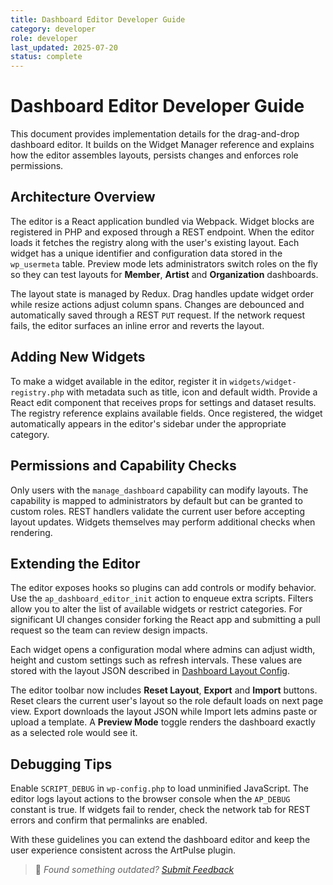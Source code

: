 ```yaml
---
title: Dashboard Editor Developer Guide
category: developer
role: developer
last_updated: 2025-07-20
status: complete
---
```


# Dashboard Editor Developer Guide

This document provides implementation details for the drag-and-drop dashboard editor. It builds on the Widget Manager reference and explains how the editor assembles layouts, persists changes and enforces role permissions.

## Architecture Overview
The editor is a React application bundled via Webpack. Widget blocks are registered in PHP and exposed through a REST endpoint. When the editor loads it fetches the registry along with the user's existing layout. Each widget has a unique identifier and configuration data stored in the `wp_usermeta` table. Preview mode lets administrators switch roles on the fly so they can test layouts for **Member**, **Artist** and **Organization** dashboards.

The layout state is managed by Redux. Drag handles update widget order while resize actions adjust column spans. Changes are debounced and automatically saved through a REST `PUT` request. If the network request fails, the editor surfaces an inline error and reverts the layout.

## Adding New Widgets
To make a widget available in the editor, register it in `widgets/widget-registry.php` with metadata such as title, icon and default width. Provide a React edit component that receives props for settings and dataset results. The registry reference explains available fields. Once registered, the widget automatically appears in the editor's sidebar under the appropriate category.

## Permissions and Capability Checks
Only users with the `manage_dashboard` capability can modify layouts. The capability is mapped to administrators by default but can be granted to custom roles. REST handlers validate the current user before accepting layout updates. Widgets themselves may perform additional checks when rendering.

## Extending the Editor
The editor exposes hooks so plugins can add controls or modify behavior. Use the `ap_dashboard_editor_init` action to enqueue extra scripts. Filters allow you to alter the list of available widgets or restrict categories. For significant UI changes consider forking the React app and submitting a pull request so the team can review design impacts.

Each widget opens a configuration modal where admins can adjust width, height and custom settings such as refresh intervals. These values are stored with the layout JSON described in [Dashboard Layout Config](dashboard-layout-config.md).

The editor toolbar now includes **Reset Layout**, **Export** and **Import** buttons. Reset clears the current user's layout so the role default loads on next page view. Export downloads the layout JSON while Import lets admins paste or upload a template. A **Preview Mode** toggle renders the dashboard exactly as a selected role would see it.

## Debugging Tips
Enable `SCRIPT_DEBUG` in `wp-config.php` to load unminified JavaScript. The editor logs layout actions to the browser console when the `AP_DEBUG` constant is true. If widgets fail to render, check the network tab for REST errors and confirm that permalinks are enabled.

With these guidelines you can extend the dashboard editor and keep the user experience consistent across the ArtPulse plugin.

> 💬 *Found something outdated? [Submit Feedback](feedback.md)*
